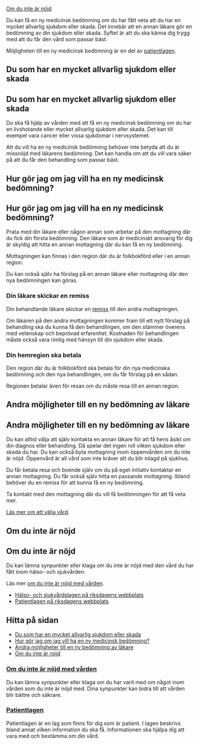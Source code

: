 [Om du inte är nöjd](https://www.1177.se/sa-fungerar-varden/om-du-inte-ar-nojd/)

Du kan få en ny medicinsk bedömning om du har fått veta att du har en mycket allvarlig sjukdom eller skada. Det innebär att en annan läkare gör en bedömning av din sjukdom eller skada. Syftet är att du ska känna dig trygg med att du får den vård som passar bäst.

Möjligheten till en ny medicinsk bedömning är en del av [patientlagen](https://www.1177.se/sa-fungerar-varden/var-med-och-bestam-om-din-vard/patientlagen/).

Du som har en mycket allvarlig sjukdom eller skada
--------------------------------------------------

Du som har en mycket allvarlig sjukdom eller skada
--------------------------------------------------

Du ska få hjälp av vården med att få en ny medicinsk bedömning om du har en livshotande eller mycket allvarlig sjukdom eller skada. Det kan till exempel vara cancer eller vissa sjukdomar i nervsystemet.

Att du vill ha en ny medicinsk bedömning behöver inte betyda att du är missnöjd med läkarens bedömning. Det kan handla om att du vill vara säker på att du får den behandling som passar bäst.

Hur gör jag om jag vill ha en ny medicinsk bedömning?
-----------------------------------------------------

Hur gör jag om jag vill ha en ny medicinsk bedömning?
-----------------------------------------------------

Prata med din läkare eller någon annan som arbetar på den mottagning där du fick din första bedömning. Den läkare som är medicinskt ansvarig för dig är skyldig att hitta en annan mottagning där du kan få en ny bedömning.

Mottagningen kan finnas i den region där du är folkbokförd eller i en annan region.

Du kan också själv ha förslag på en annan läkare eller mottagning där den nya bedömningen kan göras.

### Din läkare skickar en remiss

Din behandlande läkare skickar en [remiss](https://www.1177.se/sa-fungerar-varden/att-valja-vardmottagning/remiss/) till den andra mottagningen.

Om läkaren på den andra mottagningen kommer fram till ett nytt förslag på behandling ska du kunna få den behandlingen, om den stämmer överens med vetenskap och beprövad erfarenhet. Kostnaden för behandlingen måste också vara rimlig med hänsyn till din sjukdom eller skada.

### Din hemregion ska betala

Den region där du är folkbokförd ska betala för din nya medicinska bedömning och den nya behandlingen, om du får förslag på en sådan.

Regionen betalar även för resan om du måste resa till en annan region.

Andra möjligheter till en ny bedömning av läkare
------------------------------------------------

Andra möjligheter till en ny bedömning av läkare
------------------------------------------------

Du kan alltid välja att själv kontakta en annan läkare för att få hens åsikt om din diagnos eller behandling. Då spelar det ingen roll vilken sjukdom eller skada du har. Du kan också byta mottagning inom öppenvården om du inte är nöjd. Öppenvård är all vård som inte kräver att du blir inlagd på sjukhus.

Du får betala resa och boende själv om du på eget initiativ kontaktar en annan mottagning. Du får också själv hitta en passande mottagning. Ibland behöver du en remiss för att kunna få en ny bedömning.

Ta kontakt med den mottagning där du vill få bedömningen för att få veta mer.

[Läs mer om att välja vård](https://www.1177.se/sa-fungerar-varden/att-valja-vardmottagning/valja-vardmottagning/).

Om du inte är nöjd
------------------

Om du inte är nöjd
------------------

Du kan lämna synpunkter eller klaga om du inte är nöjd med den vård du har fått inom hälso- och sjukvården.

Läs mer [om du inte är nöjd med vården](https://www.1177.se/sa-fungerar-varden/om-du-inte-ar-nojd/om-du-inte-ar-nojd-med-varden/).

*   [Hälso- och sjukvårdslagen på riksdagens webbplats](https://www.1177.se/lankbiblioteket/nationella-lankar/r/riksdagen.se---startsida/halso--och-sjukvardslagen/)
*   [Patientlagen på riksdagens webbplats](https://www.1177.se/lankbiblioteket/nationella-lankar/r/riksdagen.se---startsida/patientlagen/)

Hitta på sidan
--------------

*   [Du som har en mycket allvarlig sjukdom eller skada](https://www.1177.se/sa-fungerar-varden/om-du-inte-ar-nojd/ny-medicinsk-bedomning/#section-18252)
*   [Hur gör jag om jag vill ha en ny medicinsk bedömning?](https://www.1177.se/sa-fungerar-varden/om-du-inte-ar-nojd/ny-medicinsk-bedomning/#section-205499)
*   [Andra möjligheter till en ny bedömning av läkare](https://www.1177.se/sa-fungerar-varden/om-du-inte-ar-nojd/ny-medicinsk-bedomning/#section-18253)
*   [Om du inte är nöjd](https://www.1177.se/sa-fungerar-varden/om-du-inte-ar-nojd/ny-medicinsk-bedomning/#section-18254)

### [Om du inte är nöjd med vården](https://www.1177.se/sa-fungerar-varden/om-du-inte-ar-nojd/om-du-inte-ar-nojd-med-varden/)

Du kan lämna synpunkter eller klaga om du har varit med om något inom vården som du inte är nöjd med. Dina synpunkter kan bidra till att vården blir bättre och säkrare.

### [Patientlagen](https://www.1177.se/sa-fungerar-varden/var-med-och-bestam-om-din-vard/patientlagen/)

Patientlagen är en lag som finns för dig som är patient. I lagen beskrivs bland annat vilken information du ska få. Informationen ska hjälpa dig att vara med och bestämma om din vård.